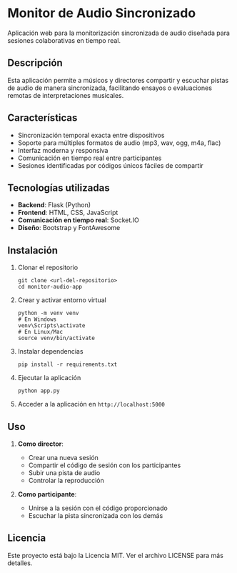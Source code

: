 # Monitor de Audio Sincronizado

Aplicación web para la monitorización sincronizada de audio diseñada para sesiones colaborativas en tiempo real.

## Descripción

Esta aplicación permite a músicos y directores compartir y escuchar pistas de audio de manera sincronizada, facilitando ensayos o evaluaciones remotas de interpretaciones musicales.

## Características

- Sincronización temporal exacta entre dispositivos
- Soporte para múltiples formatos de audio (mp3, wav, ogg, m4a, flac)
- Interfaz moderna y responsiva
- Comunicación en tiempo real entre participantes
- Sesiones identificadas por códigos únicos fáciles de compartir

## Tecnologías utilizadas

- **Backend**: Flask (Python)
- **Frontend**: HTML, CSS, JavaScript
- **Comunicación en tiempo real**: Socket.IO
- **Diseño**: Bootstrap y FontAwesome

## Instalación

1. Clonar el repositorio
   ```
   git clone <url-del-repositorio>
   cd monitor-audio-app
   ```

2. Crear y activar entorno virtual
   ```
   python -m venv venv
   # En Windows
   venv\Scripts\activate
   # En Linux/Mac
   source venv/bin/activate
   ```

3. Instalar dependencias
   ```
   pip install -r requirements.txt
   ```

4. Ejecutar la aplicación
   ```
   python app.py
   ```

5. Acceder a la aplicación en `http://localhost:5000`

## Uso

1. **Como director**:
   - Crear una nueva sesión
   - Compartir el código de sesión con los participantes
   - Subir una pista de audio
   - Controlar la reproducción

2. **Como participante**:
   - Unirse a la sesión con el código proporcionado
   - Escuchar la pista sincronizada con los demás

## Licencia

Este proyecto está bajo la Licencia MIT. Ver el archivo LICENSE para más detalles. 